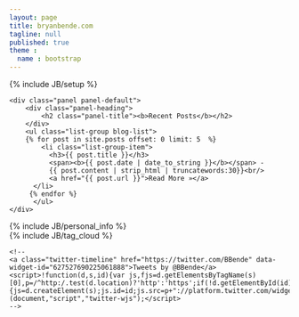 ```yaml
---
layout: page
title: bryanbende.com
tagline: null
published: true
theme :
  name : bootstrap
---
```


{% include JB/setup %}

<div class="row">
  <div class="col-md-8">

    <div class="panel panel-default">
        <div class="panel-heading">
            <h2 class="panel-title"><b>Recent Posts</b></h2>
        </div>
        <ul class="list-group blog-list">
        {% for post in site.posts offset: 0 limit: 5  %}
            <li class="list-group-item">
              <h3>{{ post.title }}</h3>
              <span><b>{{ post.date | date_to_string }}</b></span> -
              {{ post.content | strip_html | truncatewords:30}}<br/>
              <a href="{{ post.url }}">Read More »</a>
          </li>
         {% endfor %}
          </ul>
    </div>
  </div>

  <div class="col-md-4">
    {% include JB/personal_info %}
    <div class="well">
      {% include JB/tag_cloud %}
      <div class='clear'></div>
    </div>

    <!--
    <a class="twitter-timeline" href="https://twitter.com/BBende" data-widget-id="627527690225061888">Tweets by @BBende</a>
    <script>!function(d,s,id){var js,fjs=d.getElementsByTagName(s)[0],p=/^http:/.test(d.location)?'http':'https';if(!d.getElementById(id)){js=d.createElement(s);js.id=id;js.src=p+"://platform.twitter.com/widgets.js";fjs.parentNode.insertBefore(js,fjs);}}(document,"script","twitter-wjs");</script>
    -->
  </div>
</div>
